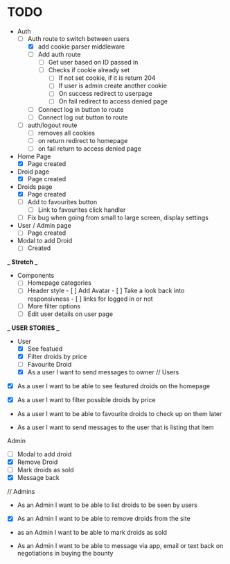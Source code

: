 # TODO
- Auth
  - [ ] Auth route to switch between users
    - [X] add cookie parser middleware
    - [ ] Add auth route
      - [ ] Get user based on ID passed in
      - [ ] Checks if cookie already set
          - [ ] If not set cookie, if it is return 204
          - [ ] If user is admin create another cookie
          - [ ] On success redirect to userpage
          - [ ] On fail redirect to access denied page
    - [ ] Connect log in button to route
    - [ ] Connect log out button to route
  - [ ] auth/logout route
    - [ ] removes all cookies
    - [ ] on return redirect to homepage
    - [ ] on fail return to access denied page

- Home Page
  - [X] Page created

- Droid page
  - [X] Page created

- Droids page
  - [X] Page created
  - [ ] Add to favourites button
    - [ ] Link to favourites click handler
  - [ ] Fix bug when going from small to large screen, display settings

- User / Admin page
  - [ ] Page created

- Modal to add Droid
  - [ ] Created

**_ Stretch _**

- Components
  - [ ] Homepage categories
  - [ ] Header style
        - [ ] Add Avatar
        - [ ] Take a look back into responsivness
        - [ ] links for logged in or not
  - [ ] More filter options
  - [ ] Edit user details on user page

**_ USER STORIES _**

- User
  - [X] See featued
  - [X] Filter droids by price
  - [ ] Favourite Droid
  - [X] As a user I want to send messages to owner
// Users

- [X] As a user I want to be able to see featured droids on the homepage

- [X] As a user I want to filter possible droids by price

- As a user I want to be able to favourite droids to check up on them later

- As a user I want to send messages to the user that is listing that item

Admin
  - [ ] Modal to add droid
  - [X] Remove Droid
  - [ ] Mark droids as sold
  - [X] Message back

// Admins

- As an Admin I want to be able to list droids to be seen by users
  
- [X] As an Admin I want to be able to remove droids from the site

- as an Admin I want to be able to mark droids as sold

- As an Admin I want to be able to message via app, email or text back on negotiations in buying the bounty
